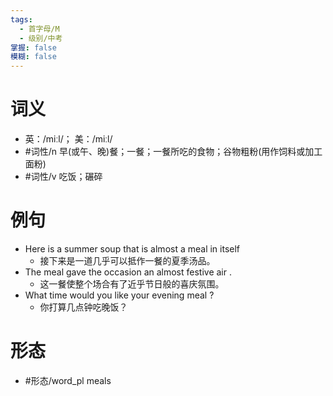 ```yaml
---
tags:
  - 首字母/M
  - 级别/中考
掌握: false
模糊: false
---
```

# 词义
- 英：/miːl/； 美：/miːl/
- #词性/n  早(或午、晚)餐；一餐；一餐所吃的食物；谷物粗粉(用作饲料或加工面粉)
- #词性/v  吃饭；碾碎
# 例句
- Here is a summer soup that is almost a meal in itself
	- 接下来是一道几乎可以抵作一餐的夏季汤品。
- The meal gave the occasion an almost festive air .
	- 这一餐使整个场合有了近乎节日般的喜庆氛围。
- What time would you like your evening meal ?
	- 你打算几点钟吃晚饭？
# 形态
- #形态/word_pl meals
